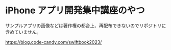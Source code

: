 # iPhone アプリ開発集中講座のやつ

サンプルアプリの画像などは著作権の都合上、再配布できないのでリポジトリに含めていません。

https://blog.code-candy.com/swiftbook2023/

